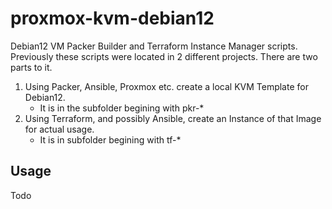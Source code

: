 # proxmox-kvm-debian12

Debian12 VM Packer Builder and Terraform Instance Manager scripts. Previously these scripts were located in 2 different projects.
There are two parts to it.
1. Using Packer, Ansible, Proxmox etc. create a local KVM Template for Debian12.
    - It is in the subfolder begining with pkr-*
1. Using Terraform, and possibly Ansible, create an Instance of that Image for actual usage.
    - It is in subfolder begining with tf-*

## Usage
Todo


